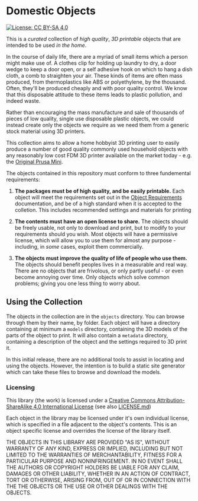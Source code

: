 # Domestic Objects
[![License: CC BY-SA 4.0](https://licensebuttons.net/l/by-sa/4.0/88x31.png)](https://creativecommons.org/licenses/by-sa/4.0/)

This is a *curated* collection of *high quality*, *3D printable* objects that are intended to be used *in the home*.  

In the course of daily life, there are a myriad of small items which a person might make use of.  A clothes clip for holding up laundry to dry, a door wedge to keep a door open, or a self adhesive hook on which to hang a dish cloth, a comb to straighten your air.  These kinds of items are often mass produced, from thermoplastics like ABS or polyethylene, by the thousand. Often, they'll be produced cheaply and with poor quality control.  We know that this disposable attitude to these items leads to plastic pollution, and indeed waste.  

Rather than encouraging the mass manufacture and sale of thousands of pieces of low quality, single use disposable plastic objects, we could instead create only the objects we require as we need them from a generic stock material using 3D printers.

This collection aims to allow a home hobbyist 3D printing user to easily produce a number of good quality commonly used household objects with any reasonably low cost FDM 3D printer available on the market today - e.g. the [Original Prusa Mini](https://www.prusa3d.com/original-prusa-mini/).  

The objects contained in this repository must conform to three fundemental requirements:

1. **The packages must be of high quality, and be easily printable.**
   Each object will meet the requirements set out in the [Object Requirements](/docs/OBJECT-REQUIREMENTS.md) documentation, and be of a high standard when it is accepted to the colletion. This includes recommended settings and materials for printing

2. **The contents must have an open license to share.**
   The objects should be freely usable, not only to download and print, but to modify to your requirements should you wish.  Most objects will have a permissive license, which will allow you to use them for almost any purpose - including, in *some* cases, exploit them commercially. 

3. **The objects must improve the quality of life of people who use them.**
   The objects should benefit peoples lives in a measurable and real way. There are no objects that are frivolous, or only partly useful - or even become annoying over time.  Only objects which solve common problems; giving you one less thing to worry about.


## Using the Collection

The objects in the collection are in the `objects` directory.  You can browse through them by their name, by folder. Each object will have a directory containing at minimum a `models` directory, containing the 3D models of the parts of the object to print.  It will also contain a `metadata` directory, containing a description of the object and the settings required to 3D print it. 

In this initial release, there are no additional tools to assist in locating and using the objects.  However, the intention is to build a static site generator which can take these files to browse and download the models.


### Licensing
This library (the work) is licensed under a [Creative Commons Attribution-ShareAlike 4.0 International License](https://creativecommons.org/licenses/by-sa/4.0/) (see also [LICENSE.md](LICENSE.md))

Each object in the library may be licensed under it's own individual license, which is specified in a file adjacent to the object's contents.  This is an object specific license and overrides the license of the library itself. 

THE OBJECTS IN THIS LIBRARY ARE PROVIDED "AS IS", WITHOUT WARRANTY OF ANY KIND, EXPRESS OR IMPLIED, INCLUDING BUT NOT LIMITED TO THE WARRANTIES OF MERCHANTABILITY, FITNESS FOR A PARTICULAR PURPOSE AND NONINFRINGEMENT. IN NO EVENT SHALL THE AUTHORS OR COPYRIGHT HOLDERS BE LIABLE FOR ANY CLAIM, DAMAGES OR OTHER LIABILITY, WHETHER IN AN ACTION OF CONTRACT, TORT OR OTHERWISE, ARISING FROM, OUT OF OR IN CONNECTION WITH THE THE OBJECTS OR THE USE OR OTHER DEALINGS WITH THE OBJECTS.

